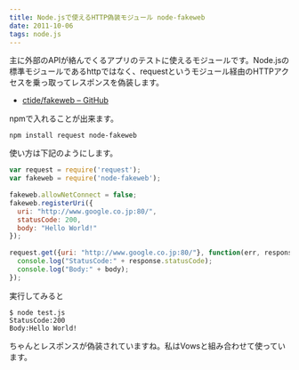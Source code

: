 ```yaml
---
title: Node.jsで使えるHTTP偽装モジュール node-fakeweb
date: 2011-10-06
tags: node.js
---
```

主に外部のAPIが絡んでくるアプリのテストに使えるモジュールです。Node.jsの標準モジュールであるhttpではなく、requestというモジュール経由のHTTPアクセスを乗っ取ってレスポンスを偽装します。

* [ctide/fakeweb – GitHub](https://github.com/ctide/fakeweb)

npmで入れることが出来ます。

```
npm install request node-fakeweb
```

使い方は下記のようにします。

```javascript
var request = require('request');
var fakeweb = require('node-fakeweb');
 
fakeweb.allowNetConnect = false;
fakeweb.registerUri({
  uri: "http://www.google.co.jp:80/",
  statusCode: 200,
  body: "Hello World!"
});
 
request.get({uri: "http://www.google.co.jp:80/"}, function(err, response, body) {
  console.log("StatusCode:" + response.statusCode);
  console.log("Body:" + body);
});
```

実行してみると

```
$ node test.js
StatusCode:200
Body:Hello World!
```

ちゃんとレスポンスが偽装されていますね。私はVowsと組み合わせて使っています。
